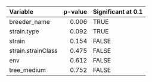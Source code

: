 |Variable           | p-value|Significant at 0.1 |
|:------------------|-------:|:------------------|
|breeder_name       |   0.006|TRUE               |
|strain.type        |   0.092|TRUE               |
|strain             |   0.154|FALSE              |
|strain.strainClass |   0.475|FALSE              |
|env                |   0.612|FALSE              |
|tree_medium        |   0.752|FALSE              |